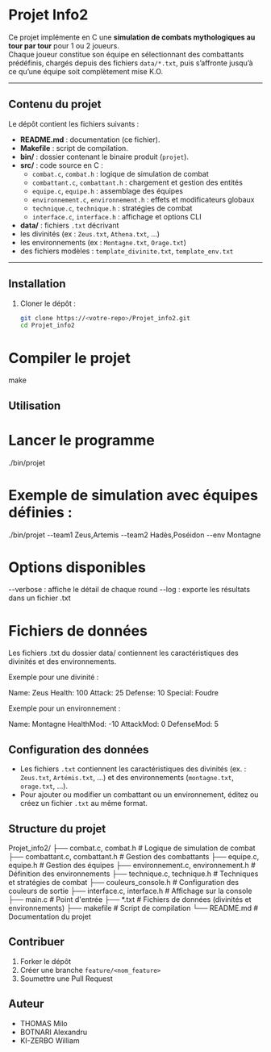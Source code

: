 # Projet Info2

Ce projet implémente en C une **simulation de combats mythologiques au tour par tour** pour 1 ou 2 joueurs.  
Chaque joueur constitue son équipe en sélectionnant des combattants prédéfinis, chargés depuis des fichiers `data/*.txt`, puis s’affronte jusqu’à ce qu’une équipe soit complètement mise K.O.

---

## Contenu du projet

Le dépôt contient les fichiers suivants :

- **README.md** : documentation (ce fichier).
- **Makefile** : script de compilation.
- **bin/** : dossier contenant le binaire produit (`projet`).
- **src/** : code source en C :
  - `combat.c`, `combat.h` : logique de simulation de combat
  - `combattant.c`, `combattant.h` : chargement et gestion des entités
  - `equipe.c`, `equipe.h` : assemblage des équipes
  - `environnement.c`, `environnement.h` : effets et modificateurs globaux
  - `technique.c`, `technique.h` : stratégies de combat
  - `interface.c`, `interface.h` : affichage et options CLI
- **data/** : fichiers `.txt` décrivant
- les divinités (ex : `Zeus.txt`, `Athena.txt`, ...)
- les environnements (ex : `Montagne.txt`, `Orage.txt`)
- des fichiers modèles : `template_divinite.txt`, `template_env.txt`

---

## Installation

1. Cloner le dépôt :
   ```bash
   git clone https://<votre-repo>/Projet_info2.git
   cd Projet_info2


# Compiler le projet
make


## Utilisation
# Lancer le programme
./bin/projet

# Exemple de simulation avec équipes définies :
./bin/projet --team1 Zeus,Artemis --team2 Hadès,Poséidon --env Montagne

# Options disponibles
--verbose : affiche le détail de chaque round
--log <fichier> : exporte les résultats dans un fichier .txt

# Fichiers de données
Les fichiers .txt du dossier data/ contiennent les caractéristiques des divinités et des environnements.

Exemple pour une divinité :

Name: Zeus
Health: 100
Attack: 25
Defense: 10
Special: Foudre

Exemple pour un environnement :

Name: Montagne
HealthMod: -10
AttackMod: 0
DefenseMod: 5

## Configuration des données
* Les fichiers `.txt` contiennent les caractéristiques des divinités (ex. : `Zeus.txt`, `Artémis.txt`, …) et des environnements (`montagne.txt`, `orage.txt`, …).
* Pour ajouter ou modifier un combattant ou un environnement, éditez ou créez un fichier `.txt` au même format.

## Structure du projet
Projet_info2/
├── combat.c, combat.h               # Logique de simulation de combat
├── combattant.c, combattant.h       # Gestion des combattants
├── equipe.c, equipe.h               # Gestion des équipes
├── environnement.c, environnement.h # Définition des environnements
├── technique.c, technique.h         # Techniques et stratégies de combat
├── couleurs_console.h               # Configuration des couleurs de sortie
├── interface.c, interface.h         # Affichage sur la console
├── main.c                           # Point d'entrée
├── *.txt                            # Fichiers de données (divinités et environnements)
├── makefile                         # Script de compilation
└── README.md                        # Documentation du projet

## Contribuer
1. Forker le dépôt 
2. Créer une branche `feature/<nom_feature>` 
3. Soumettre une Pull Request

## Auteur
- THOMAS Milo
- BOTNARI Alexandru
- KI-ZERBO William



